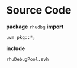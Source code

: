 # Source Code
**package** `rhudbg`
**import**
```
uvm_pkg::*;
```

**include**
```
rhuDebugPool.svh
```